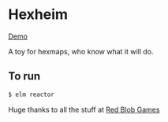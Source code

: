 # Hexheim
[Demo](https://swendude.github.io/Hexheim/)

A toy for hexmaps, who know what it will do.

## To run
```bash
$ elm reactor
```
Huge thanks to all the stuff at [Red Blob Games](https://www.redblobgames.com/)